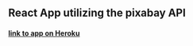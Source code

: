 ## React App utilizing the pixabay API

#### [link to app on Heroku](https://pixabay-app-react.herokuapp.com/)